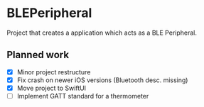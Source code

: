 # BLEPeripheral
Project that creates a application which acts as a BLE Peripheral.

## Planned work
- [x] Minor project restructure
- [x] Fix crash on newer iOS versions (Bluetooth desc. missing)
- [x] Move project to SwiftUI
- [ ] Implement GATT standard for a thermometer
